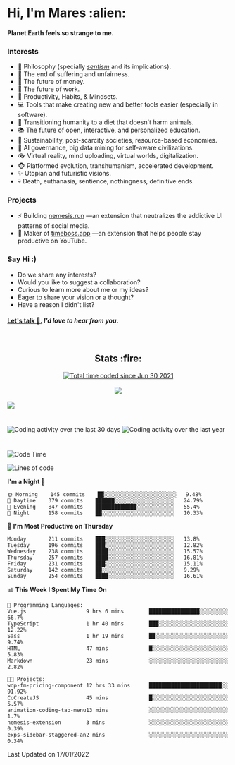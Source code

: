 <h1>Hi, I'm Mares :alien:</h1>

#### Planet Earth feels so strange to me.

### **Interests**

- 🌊 Philosophy (specially [_sentism_][sentismmedium] and its implications).
- 🎯 The end of suffering and unfairness.
- 💸 The future of money.
- 💼 The future of work.
- 🧠 Productivity, Habits, & Mindsets.
- 💻 Tools that make creating new and better tools easier (especially in software).
- 🥗 Transitioning humanity to a diet that doesn't harm animals.
- 📚 The future of open, interactive, and personalized education.
- 🌱 Sustainability, post-scarcity societies, resource-based economies.
- 🤖 AI governance, big data mining for self-aware civilizations.
- 👓 Virtual reality, mind uploading, virtual worlds, digitalization.
- 🐵 Platformed evolution, transhumanism, accelerated development.
- ✨ Utopian and futuristic visions.
- 💀 Death, euthanasia, sentience, nothingness, definitive ends.


### **Projects**

- ⚡ Building [nemesis.run](https://nemesis.run) —an extension that neutralizes the addictive UI patterns of social media.
- 💎 Maker of [timeboss.app](https://timeboss.app) —an extension that helps people stay productive on YouTube.


### **Say Hi :)**

- Do we share any interests?
- Would you like to suggest a collaboration?
- Curious to learn more about me or my ideas?
- Eager to share your vision or a thought?
- Have a reason I didn't list?

#### [Let's talk :wave:.](mailto:mareszhar@gmail.com) _I'd love to hear from you_.

[sentismmedium]: https://medium.com/@mareszhar/born-a-prisoner-a-reflection-about-life-its-struggles-and-a-plan-to-escape-d8566ce9b026

<br>

<h2 align="center">Stats :fire:</h2>

<div align="center">
  <a href="https://wakatime.com/@cfdc0e0d-4860-4b62-9ff0-cb659185525e">
    <img src="https://wakatime.com/badge/user/cfdc0e0d-4860-4b62-9ff0-cb659185525e.svg" alt="Total time coded since Jun 30 2021" />
  </a>
</div>

<br>

<!-- 
Add or remove this: 
&dates=B1AAB3FF 
...or this...
&date_format=M%20j%5B%2C%20Y%5D
from the *streak stats URL below* if they get bugged and aren't updating: 
-->

<div align="center">
  <img src="https://github-readme-streak-stats.herokuapp.com?user=mareszhar&theme=black-ice&hide_border=true&stroke=FFFFFF15&ring=DF8FFE&fire=DF8FFE&currStreakLabel=DF8FFE&background=1A232A&currStreakNum=86FFAB&dates=B1AAB3FF&date_format=M%20j%5B%2C%20Y%5D">
</div>

<br>

<img src="https://activity-graph.herokuapp.com/graph?username=mareszhar&theme=nord&bg_color=00000000&color=979797&line=DF8FFE&point=00000000&area=true&hide_border=true">

<br>

<h1></h1>

<img src="https://wakatime.com/share/@mares/5df0ff02-9c79-41b4-b540-51dc9c65a57b.svg" alt="Coding activity over the last 30 days" />
<img src="https://wakatime.com/share/@mares/ea89ba71-f374-40af-930c-e0655909fe37.svg" alt="Coding activity over the last year" />

<h1></h1>

<!--START_SECTION:waka-->
![Code Time](http://img.shields.io/badge/Code%20Time-437%20hrs%2020%20mins-blue)

![Lines of code](https://img.shields.io/badge/From%20Hello%20World%20I%27ve%20Written-124%20Thousand%20lines%20of%20code-blue)

**I'm a Night 🦉** 

```text
🌞 Morning    145 commits    ██░░░░░░░░░░░░░░░░░░░░░░░   9.48% 
🌆 Daytime    379 commits    ██████░░░░░░░░░░░░░░░░░░░   24.79% 
🌃 Evening    847 commits    █████████████░░░░░░░░░░░░   55.4% 
🌙 Night      158 commits    ██░░░░░░░░░░░░░░░░░░░░░░░   10.33%

```
📅 **I'm Most Productive on Thursday** 

```text
Monday       211 commits    ███░░░░░░░░░░░░░░░░░░░░░░   13.8% 
Tuesday      196 commits    ███░░░░░░░░░░░░░░░░░░░░░░   12.82% 
Wednesday    238 commits    ████░░░░░░░░░░░░░░░░░░░░░   15.57% 
Thursday     257 commits    ████░░░░░░░░░░░░░░░░░░░░░   16.81% 
Friday       231 commits    ███░░░░░░░░░░░░░░░░░░░░░░   15.11% 
Saturday     142 commits    ██░░░░░░░░░░░░░░░░░░░░░░░   9.29% 
Sunday       254 commits    ████░░░░░░░░░░░░░░░░░░░░░   16.61%

```


📊 **This Week I Spent My Time On** 

```text
💬 Programming Languages: 
Vue.js                   9 hrs 6 mins        ████████████████░░░░░░░░░   66.7% 
TypeScript               1 hr 40 mins        ███░░░░░░░░░░░░░░░░░░░░░░   12.22% 
Sass                     1 hr 19 mins        ██░░░░░░░░░░░░░░░░░░░░░░░   9.74% 
HTML                     47 mins             █░░░░░░░░░░░░░░░░░░░░░░░░   5.83% 
Markdown                 23 mins             ░░░░░░░░░░░░░░░░░░░░░░░░░   2.82%

🐱‍💻 Projects: 
wdp-fm-pricing-component 12 hrs 33 mins      ███████████████████████░░   91.92% 
CoCreateJS               45 mins             █░░░░░░░░░░░░░░░░░░░░░░░░   5.57% 
animation-coding-tab-menu13 mins             ░░░░░░░░░░░░░░░░░░░░░░░░░   1.7% 
nemesis-extension        3 mins              ░░░░░░░░░░░░░░░░░░░░░░░░░   0.39% 
exps-sidebar-staggered-an2 mins              ░░░░░░░░░░░░░░░░░░░░░░░░░   0.34%

```


 Last Updated on 17/01/2022
<!--END_SECTION:waka-->
